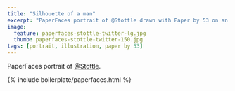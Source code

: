 ```yaml
---
title: "Silhouette of a man"
excerpt: "PaperFaces portrait of @Stottle drawn with Paper by 53 on an iPad."
image: 
  feature: paperfaces-stottle-twitter-lg.jpg
  thumb: paperfaces-stottle-twitter-150.jpg
tags: [portrait, illustration, paper by 53]
---
```


PaperFaces portrait of [@Stottle](http://twitter.com/Stottle).

{% include boilerplate/paperfaces.html %}